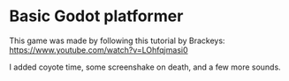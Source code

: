 # Basic Godot platformer

This game was made by following this tutorial by Brackeys: https://www.youtube.com/watch?v=LOhfqjmasi0

I added coyote time, some screenshake on death, and a few more sounds.

